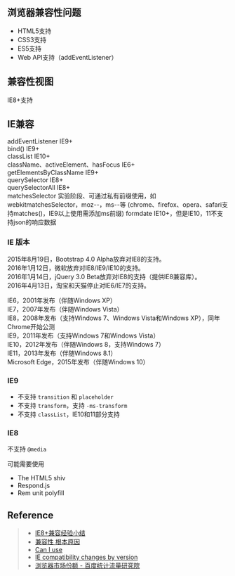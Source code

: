 ## 浏览器兼容性问题
- HTML5支持
- CSS3支持
- ES5支持
- Web API支持（addEventListener）

## 兼容性视图
IE8+支持

## IE兼容
addEventListener    IE9+  
bind()              IE9+  
classList           IE10+  
className、activeElement、hasFocus    IE6+  
getElementsByClassName   IE9+  
querySelector      IE8+  
querySelectorAll   IE8+  
matchesSelector    实验阶段、可通过私有前缀使用，如webkitmatchesSelector，moz--，ms--等
(chrome、firefox、opera、safari支持matches()，IE9以上使用需添加ms前缀)
formdate IE10+，但是IE10，11不支持json的响应数据  

### IE 版本
2015年8月19日，Bootstrap 4.0 Alpha放弃对IE8的支持。  
2016年1月12日，微软放弃对IE8/IE9/IE10的支持。  
2016年1月14日，jQuery 3.0 Beta放弃对IE8的支持（提供IE8兼容库）。  
2016年4月13日，淘宝和天猫停止对IE6/IE7的支持。  

IE6，2001年发布（伴随Windows XP）  
IE7，2007年发布（伴随Windows Vista）  
IE8，2008年发布（支持Windows 7、Windows Vista和Windows XP），同年Chrome开始公测  
IE9，2011年发布（支持Windows 7和Windows Vista）  
IE10，2012年发布（伴随Windows 8，支持Windows 7）  
IE11，2013年发布（伴随Windows 8.1）  
Microsoft Edge，2015年发布（伴随Windows 10）  

### IE9
- 不支持 `transition` 和 `placeholder`
- 不支持 `transform`，支持 `-ms-transform`
- 不支持 `classList`，IE10和11部分支持

### IE8
不支持 `@media`

可能需要使用
- The HTML5 shiv
- Respond.js
- Rem unit polyfill

## Reference
> - [IE8+兼容经验小结](http://hustlzp.com/post/2014/01/ie8-compatibility)
> - [兼容性 根本原因](http://www.w3help.org/zh-cn/causes/)
> - [Can I use](http://caniuse.com/)
> - [IE compatibility changes by version](https://msdn.microsoft.com/en-us/library/dn467846(v=vs.85).aspx)
> - [浏览器市场份额 - 百度统计流量研究院](http://tongji.baidu.com/data/browser)
